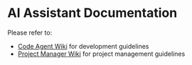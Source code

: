 
# AI Assistant Documentation

Please refer to:
- [Code Agent Wiki](CODE_AGENT_WIKI.md) for development guidelines
- [Project Manager Wiki](PROJECT_MANAGER_WIKI.md) for project management guidelines
